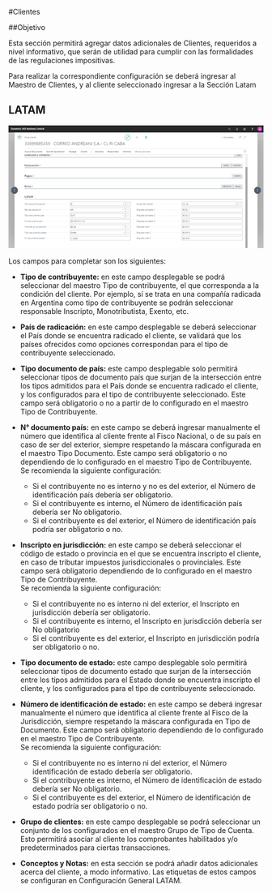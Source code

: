 #Clientes  
 
##Objetivo 
 
Esta sección permitirá agregar datos adicionales de Clientes, requeridos a nivel informativo, que serán de utilidad para cumplir con las formalidades de las regulaciones impositivas. 
 
Para realizar la correspondiente configuración se deberá ingresar al Maestro de Clientes, y al cliente seleccionado ingresar a la Sección Latam


## LATAM 
  
![Screenshot](img/Cliente_Latam.png)
 
Los campos para completar son los siguientes:
* **Tipo de contribuyente:** en este campo desplegable se podrá seleccionar del maestro Tipo de contribuyente, el que corresponda a la condición del cliente. Por ejemplo, sí se trata en una compañía radicada en Argentina como tipo de contribuyente se podrán seleccionar responsable Inscripto, Monotributista, Exento, etc.   

* **País de radicación:** en este campo desplegable se deberá seleccionar el País donde se encuentra radicado el cliente, se validará que los países ofrecidos como opciones correspondan para el tipo de contribuyente seleccionado. 

* **Tipo documento de país:** este campo desplegable solo permitirá seleccionar tipos de documento país que surjan de la intersección entre los tipos admitidos para el País donde se encuentra radicado el cliente, y los configurados para el tipo de contribuyente seleccionado. Este campo será obligatorio o no a partir de lo configurado en el maestro Tipo de Contribuyente. 
* **N° documento país:** en este campo se deberá ingresar manualmente el número que identifica al cliente frente al Fisco Nacional, o de su país en caso de ser del exterior, siempre respetando la máscara configurada en el maestro Tipo Documento. Este campo será obligatorio o no dependiendo de lo configurado en el maestro Tipo de Contribuyente.  
Se recomienda la siguiente configuración:  
    * Si el contribuyente no es interno y no es del exterior, el Número de identificación país debería ser obligatorio. 
    * Si el contribuyente es interno, el Número de identificación país debería ser No obligatorio. 
    * Si el contribuyente es del exterior, el Número de identificación país podría ser obligatorio o no.  
  
* **Inscripto en jurisdicción:** en este campo se deberá seleccionar el código de estado o provincia en el que se encuentra inscripto el cliente, en caso de tributar impuestos jurisdiccionales o provinciales. Este campo será obligatorio dependiendo de lo configurado en el maestro Tipo de Contribuyente.  
Se recomienda la siguiente configuración:  
    * Si el contribuyente no es interno ni del exterior, el Inscripto en jurisdicción debería ser obligatorio.
	* Si el contribuyente es interno, el Inscripto en jurisdicción debería ser No obligatorio
	* Si el contribuyente es del exterior, el Inscripto en jurisdicción podría ser obligatorio o no.  

 
* **Tipo documento de estado:** este campo desplegable solo permitirá seleccionar tipos de documento estado que surjan de la intersección entre los tipos admitidos para el Estado donde se encuentra inscripto el cliente, y los configurados para el tipo de contribuyente seleccionado. 

* **Número de identificación de estado:** en este campo se deberá ingresar manualmente el número que identifica al cliente frente al Fisco de la Jurisdicción, siempre respetando la máscara configurada en Tipo de Documento. Este campo será obligatorio dependiendo de lo configurado en el maestro Tipo de Contribuyente.  
Se recomienda la siguiente configuración: 
    * Si el contribuyente no es interno ni del exterior, el Número identificación de estado debería ser obligatorio. 
    * Si el contribuyente es interno, el Número de identificación de estado debería ser No obligatorio. 
    * Si el contribuyente es del exterior, el Número de identificación de estado podría ser obligatorio o no.  
* **Grupo de clientes:** en este campo desplegable se podrá seleccionar un conjunto de los configurados en el maestro Grupo de Tipo de Cuenta. Esto permitirá asociar al cliente los comprobantes habilitados y/o predeterminados para ciertas transacciones. 
 
 
* **Conceptos y Notas:** en esta sección se podrá añadir datos adicionales acerca del cliente, a modo informativo. Las etiquetas de estos campos se configuran en Configuración General LATAM. 
